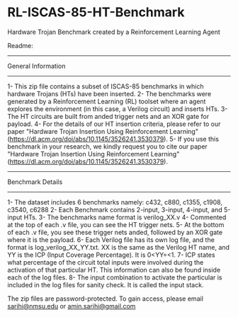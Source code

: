 # RL-ISCAS-85-HT-Benchmark
Hardware Trojan Benchmark created by a Reinforcement Learning Agent

Readme:
*******************
General Information
*******************
1- This zip file contains a subset of ISCAS-85 benchmarks in which hardware Trojans (HTs) have been inserted.
2- The benchmarks were generated by a Reinforcement Learning (RL) toolset where an agent explores the environment (in this case, a Verilog circuit) and inserts HTs.
3- The HT circuits are built from anded trigger nets and an XOR gate for payload.
4- For the details of our HT insertion criteria, please refer to our paper "Hardware Trojan Insertion Using Reinforcement Learning" (https://dl.acm.org/doi/abs/10.1145/3526241.3530379).
5- If you use this benchmark in your research, we kindly request you to cite our paper "Hardware Trojan Insertion Using Reinforcement Learning" (https://dl.acm.org/doi/abs/10.1145/3526241.3530379).


*******************
Benchmark Details
*******************
1- The dataset includes 6 benchmarks namely: c432, c880, c1355, c1908, c3540, c6288
2- Each Benchmark contains 2-input, 3-input, 4-input, and 5-input HTs.
3- The benchmarks name format is verilog_XX.v 
4- Commented at the top of each .v file, you can see the HT trigger nets.
5- At the bottom of each .v file, you see these trigger nets anded, followed by an XOR gate where it is the payload.
6- Each Verilog file has its own log file, and the format is log_verilog_XX_YY.txt. XX is the same as the Verilog HT name, and YY is the ICP (Input Coverage Percentage). It is 0<YY=<1.
7- ICP states what percentage of the circuit total inputs were involved during the activation of that particular HT. This information can also be found inside each of the log files.
8- The input combination to activate the particular is included in the log files for sanity check. It is called the input stack.


The zip files are password-protected. To gain access, please email sarihi@nmsu.edu or amin.sarihi@gmail.com
